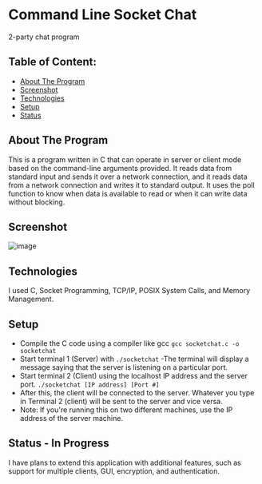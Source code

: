 # Command Line Socket Chat
2-party chat program
## Table of Content:

- [About The Program](#about-the-program)
- [Screenshot](#screenshot)
- [Technologies](#technologies)
- [Setup](#setup)
- [Status](#status)


## About The Program
This is a program written in C that can operate in server or client mode based on the command-line arguments provided. 
It reads data from standard input and sends it over a network connection, and it reads data from a network connection and writes it to standard output. 
It uses the poll function to know when data is available to read or when it can write data without blocking.
## Screenshot

![image](https://github.com/arjuntrivedi/Command-line-Chat-System/assets/72959325/ae23c33f-e437-48bd-9e3e-1eeedc74841b)


## Technologies
I used C, Socket Programming, TCP/IP, POSIX System Calls, and Memory Management.

## Setup
- Compile the C code using a compiler like gcc
`gcc socketchat.c -o socketchat`
- Start terminal 1 (Server) with `./socketchat`
    -The terminal will display a message saying that the server is listening on a particular port. 
- Start terminal 2 (Client) using the localhost IP address and the server port.
`./socketchat [IP address] [Port #]`
- After this, the client will be connected to the server. Whatever you type in Terminal 2 (client) will be sent to the server and vice versa.
- Note: If you're running this on two different machines, use the IP address of the server machine.


## Status - In Progress
I have plans to extend this application with additional features, such as support for multiple clients, GUI, encryption, and authentication.

